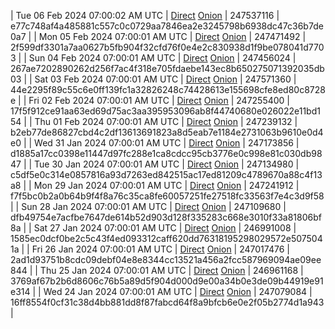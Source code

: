 | Tue 06 Feb 2024 07:00:02 AM UTC | [Direct](<html>) [Onion]() | 247537116 | e77c748af4a485881c557c0c0729aa7846ea2e3245798b6938dc47c36b7de0a7 | 
| Mon 05 Feb 2024 07:00:01 AM UTC | [Direct](<html>) [Onion]() | 247471492 | 2f599df3301a7aa0627b5fb904f32cfd76f0e4e2c830938d1f9be078041d7703 | 
| Sun 04 Feb 2024 07:00:01 AM UTC | [Direct](<html>) [Onion]() | 247456024 | 267ae7202890262d256f7ac4f318e705fdaebe143ec8b650275071392035db03 | 
| Sat 03 Feb 2024 07:00:01 AM UTC | [Direct](<html>) [Onion]() | 247571360 | 44e2295f89c55c6e0ff139fc1a32826248c74428613e155698cfe8ed80c8728e | 
| Fri 02 Feb 2024 07:00:01 AM UTC | [Direct](<html>) [Onion]() | 247255400 | 17f5f912ce91aa63ed69d75ac3aa395953096ab8f44740680e026022e11bd154 | 
| Thu 01 Feb 2024 07:00:01 AM UTC | [Direct](https://oshi.at/BHVY) [Onion](http://5ety7tpkim5me6eszuwcje7bmy25pbtrjtue7zkqqgziljwqy3rrikqd.onion/BHVY) | 247239132 | b2eb77de86827cbd4c2df13613691823a8d5eab7e1184e2731063b9610e0d4e0 | 
| Wed 31 Jan 2024 07:00:01 AM UTC | [Direct](<html>) [Onion]() | 247173856 | d1885a17cc0398e11447d97fc288e1ca8cdcc95cb3776e0c998e81c030db9847 | 
| Tue 30 Jan 2024 07:00:01 AM UTC | [Direct](https://oshi.at/aeYdU) [Onion](http://5ety7tpkim5me6eszuwcje7bmy25pbtrjtue7zkqqgziljwqy3rrikqd.onion/aeYdU) | 247134980 | c5df5e0c314e0857816a93d7263ed842515ac17ed81209c4789670a88c4f13a8 | 
| Mon 29 Jan 2024 07:00:01 AM UTC | [Direct](https://oshi.at/LGTA) [Onion](http://5ety7tpkim5me6eszuwcje7bmy25pbtrjtue7zkqqgziljwqy3rrikqd.onion/LGTA) | 247241912 | f7f5bc0b2a0b64b9f4f8a76c35ca8fe60057251fe27518fc33563f7e4c3d9f58 | 
| Sun 28 Jan 2024 07:00:01 AM UTC | [Direct](https://oshi.at/JfVo) [Onion](http://5ety7tpkim5me6eszuwcje7bmy25pbtrjtue7zkqqgziljwqy3rrikqd.onion/JfVo) | 247109680 | dfb49754e7acfbe7647de614b52d903d128f335283c668e3010f33a81806bf8a | 
| Sat 27 Jan 2024 07:00:01 AM UTC | [Direct](https://oshi.at/vXKP) [Onion](http://5ety7tpkim5me6eszuwcje7bmy25pbtrjtue7zkqqgziljwqy3rrikqd.onion/vXKP) | 246991008 | 1585ec0dcf0be2c5c43f4ed093312caff620dd76318195298029572e5075041a | 
| Fri 26 Jan 2024 07:00:01 AM UTC | [Direct](https://oshi.at/oPic) [Onion](http://5ety7tpkim5me6eszuwcje7bmy25pbtrjtue7zkqqgziljwqy3rrikqd.onion/oPic) | 247017476 | 2ad1d93751b8cdc09debf04e8e8344cc13521a456a2fcc587969094ae09ee844 | 
| Thu 25 Jan 2024 07:00:01 AM UTC | [Direct](https://oshi.at/xgfv) [Onion](http://5ety7tpkim5me6eszuwcje7bmy25pbtrjtue7zkqqgziljwqy3rrikqd.onion/xgfv) | 246961168 | 3769af67b2b6d8606c76b5a89d5f904d000d9e00a34b0e3de09b44919e91e314 | 
| Wed 24 Jan 2024 07:00:01 AM UTC | [Direct](https://oshi.at/AVNj) [Onion](http://5ety7tpkim5me6eszuwcje7bmy25pbtrjtue7zkqqgziljwqy3rrikqd.onion/AVNj) | 247079084 | 16ff8554f0cf31c38d4bb881dd8f87fabcd64f8a9bfcb6e0e2f05b2774d1a943 | 
